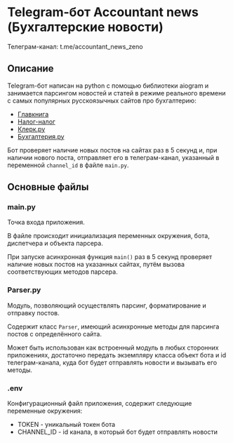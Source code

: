 # Telegram-бот Accountant news (Бухгалтерские новости)
Телеграм-канал: t.me/accountant_news_zeno

## Описание
Telegram-бот написан на python с помощью библиотеки aiogram и занимается парсингом новостей и статей в режиме реального времени с самых популярных русскоязычных сайтов про бухгалтерию:

- [Главкнига](https://glavkniga.ru/)
- [Налог-налог](https://nalog-nalog.ru/)
- [Клерк.ру](https://www.klerk.ru/)
- [Бухгалтерия.ру](https://www.buhgalteria.ru/)

Бот проверяет наличие новых постов на сайтах раз в 5 секунд и, при наличии нового поста, отправляет его в телеграм-канал, указанный в переменной `channel_id` в файле `main.py`.

## Основные файлы

### main.py
Точка входа приложения.

В файле происходит инициализация переменных окружения, бота, диспетчера и объекта парсера.

При запуске асинхронная функция `main()` раз в 5 секунд проверяет наличие новых постов на указанных сайтах, путём вызова соответствующих методов парсера.


### Parser.py
Модуль, позволяющий осуществлять парсинг, форматирование и отправку постов.

Содержит класс `Parser`, имеющий асинхронные методы для парсинга постов с определённого сайта.

Может быть использован как встроенный модуль в любых сторонних приложениях, достаточно передать экземпляру класса объект бота и id телеграм-канала, куда бот будет отправлять новости и вызывать его методы.


### .env
Конфигурационный файл приложения, содержит следующие переменные окружения:
- TOKEN - уникальный токен бота
- CHANNEL_ID - id канала, в который бот будет отправлять новости
